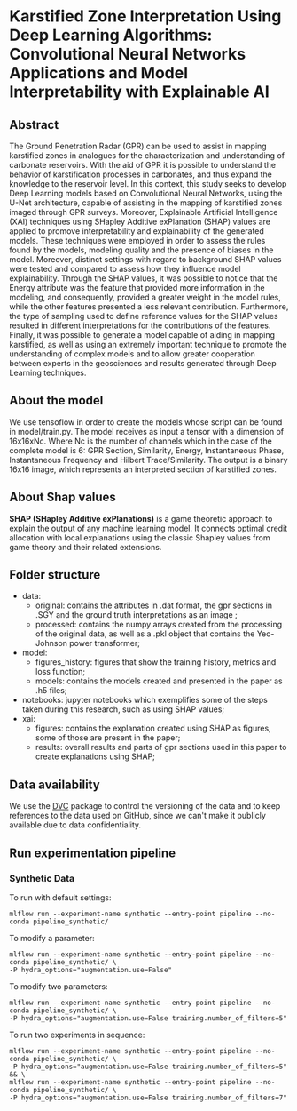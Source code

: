 # Karstified Zone Interpretation Using Deep Learning Algorithms: Convolutional Neural Networks Applications and Model Interpretability with Explainable AI

## Abstract

The Ground Penetration Radar (GPR) can be used to assist in mapping karstified zones in analogues for the characterization and understanding of carbonate reservoirs. With the aid of GPR it is possible to understand the behavior of karstification processes in carbonates, and thus expand the knowledge to the reservoir level. In this context, this study seeks to develop Deep Learning models based on Convolutional Neural Networks, using the U-Net architecture, capable of assisting in the mapping of karstified zones imaged through GPR surveys. Moreover, Explainable Artificial Intelligence (XAI) techniques using SHapley Additive exPlanation (SHAP) values are applied to promove interpretability and explainability of the generated models. These techniques were employed in order to assess the rules found by the models, modeling quality and the presence of biases in the model. Moreover, distinct settings with regard to background SHAP values were tested and compared to assess how they influence model explainability. Through the SHAP values, it was possible to notice that the Energy attribute was the feature that provided more information in the modeling, and consequently, provided a greater weight in the model rules, while the other features presented a less relevant contribution. Furthermore, the type of sampling used to define reference values for the SHAP values resulted in different interpretations for the contributions of the features. Finally, it was possible to generate a model capable of aiding in mapping karstified, as well as using an extremely important technique to promote the understanding of complex models and to allow greater cooperation between experts in the geosciences and results generated through Deep Learning techniques.

## About the model

We use tensoflow in order to create the models whose script can be found in model/train.py. The model receives as input a tensor with a dimension of 16x16xNc. Where Nc is the number of channels which in the case of the complete model is 6: GPR Section, Similarity, Energy, Instantaneous Phase, Instantaneous Frequency and Hilbert Trace/Similarity. The output is a binary 16x16 image, which represents an interpreted section of karstified zones.

## About Shap values

**SHAP (SHapley Additive exPlanations)** is a game theoretic approach to explain the output of any machine learning model. It connects optimal credit allocation with local explanations using the classic Shapley values from game theory and their related extensions.

## Folder structure

- data:
  - original: contains the attributes in .dat format, the gpr sections in .SGY and the ground truth interpretations as an image ;
  - processed: contains the numpy arrays created from the processing of the original data, as well as a .pkl object that contains the Yeo-Johnson power transformer;
- model:
  - figures_history: figures that show the training history, metrics and loss function;
  - models: contains the models created and presented in the paper as .h5 files;
- notebooks: jupyter notebooks which exemplifies some of the steps taken during this research, such as using SHAP values;
- xai:
  - figures: contains the explanation created using SHAP as figures, some of those are present in the paper;
  - results: overall results and parts of gpr sections used in this paper to create explanations using SHAP;

## Data availability

We use the [DVC](http://dvc.org/) package to control the versioning of the data and to keep references to the data used on GitHub, since we can't make it publicly available due to data confidentiality.

## Run experimentation pipeline

### Synthetic Data

To run with default settings:

```
mlflow run --experiment-name synthetic --entry-point pipeline --no-conda pipeline_synthetic/
```

To modify a parameter:

```
mlflow run --experiment-name synthetic --entry-point pipeline --no-conda pipeline_synthetic/ \
-P hydra_options="augmentation.use=False"
```

To modify two parameters:

```
mlflow run --experiment-name synthetic --entry-point pipeline --no-conda pipeline_synthetic/ \
-P hydra_options="augmentation.use=False training.number_of_filters=5"
```

To run two experiments in sequence:

```
mlflow run --experiment-name synthetic --entry-point pipeline --no-conda pipeline_synthetic/ \
-P hydra_options="augmentation.use=False training.number_of_filters=5" && \
mlflow run --experiment-name synthetic --entry-point pipeline --no-conda pipeline_synthetic/ \
-P hydra_options="augmentation.use=False training.number_of_filters=7"
```

